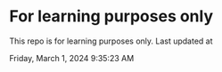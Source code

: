 # For learning purposes only
This repo is for learning purposes only.
Last updated at

Friday, March 1, 2024 9:35:23 AM

